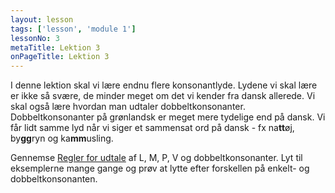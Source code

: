 ```yaml
---
layout: lesson
tags: ['lesson', 'module 1']
lessonNo: 3
metaTitle: Lektion 3
onPageTitle: Lektion 3
---
```

I denne lektion skal vi lære endnu flere konsonantlyde. Lydene vi skal lære er ikke så svære, de minder meget om det vi kender fra dansk allerede. Vi skal også lære hvordan man udtaler dobbeltkonsonanter. Dobbeltkonsonanter på grønlandsk er meget mere tydelige end på dansk. Vi får lidt samme lyd når vi siger et sammensat ord på dansk - fx na**tt**øj, by**gg**ryn og ka**mm**usling.

Gennemse [Regler for udtale]({{'/parloer/regler'|url}}) af L, M, P, V og dobbeltkonsonanter. Lyt til eksemplerne mange gange og prøv at lytte efter forskellen på enkelt- og dobbeltkonsonanten.